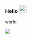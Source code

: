 
<h3> Hello  <img src="https://github.com/souvikguria98/souvikguria98/blob/master/Hi.gif" width="25"></h3>  <p> world</p>


<img src="https://www.codewars.com/users/Benjamen1/badges/small">



